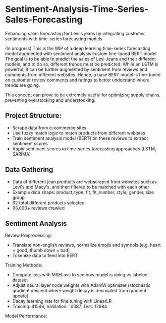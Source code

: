 # Sentiment-Analysis-Time-Series-Sales-Forecasting
Enhancing sales forecasting for Levi's jeans by integrating customer sentiments with time-series forecasting models

(In progress) This is the WIP of a deep learning time-series forecasting model augmented with sentiment analysis custom fine-tuned BERT model. The goal is to be able to predict the sales of Levi Jeans and their different models, and to do so, different trends must be predicted. While an LSTM is powerful, it can be further augmented by sentiment from reviews and comments from different websites. Hence, a base BERT model is fine-tuned on customer review comments and ratings to better understand where trends are going.

This concept can prove to be extremely useful for optimizing supply chains, preventing overstocking and understocking.

## Project Structure:
- Scrape data from e-commerce sites
- Use fuzzy match logic to match products from different webistes
- Train sentiment analysis model (BERT) on these reviews to extract sentiment scores
- Apply sentiment scores to time-series forecasting approaches (LSTM, SARIMA)

## Data Gathering
- Data of different jean products are webscraped from websites such as Levi's and Macy's, and then filtered to be matched with each other
- Example data shape: product_type, fit, fit_number, style, gender, size group
- 62 total different products selected
- 93,000+ reviews crawled

## Sentiment Analysis
Review Preprocessing:
- Translate non-english reviews, normalize emojis and symbols (e.g. heart = good, thumb down = bad)
- Tokenize data to feed into BERT

Training Methods:
- Compute loss with MSELoss to see how model is doing vs labeled dataset
- Adjust neural layer node weights with AdamW optimizer (stochastic gradient descent where weight decay is decoupled from gradient update)
- Decay learning rate for fine tuning with LinearLR
- Training: 41548, Validation: 10387, Test: 12984

Model Performance:
